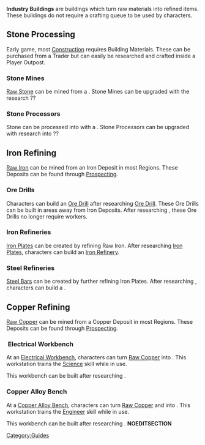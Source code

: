 **Industry Buildings** are buildings which turn raw materials into
refined items. These buildings do not require a crafting queue to be
used by characters.

## Stone Processing

Early game, most [Construction](Construction.md "wikilink") requires
Building Materials. These can be purchased from a Trader but can easily
be researched and crafted inside a Player Outpost.

### Stone Mines

[Raw Stone](Raw_Stone.md "wikilink") can be mined from a [](Stone_Mine.md). Stone Mines can be upgraded with the
research ??

### Stone Processors

Stone can be processed into [](Building_Materials.md) with a [](Stone_Processor.md). Stone Processors can be upgraded
with research into ??

## Iron Refining

[Raw Iron](Raw_Iron.md "wikilink") can be mined from an Iron Deposit in
most Regions. These Deposits can be found through
[Prospecting](Prospecting.md "wikilink").

### Ore Drills

Characters can build an [Ore Drill](Ore_Drill.md "wikilink") after
researching [Ore Drill](Ore_Drill_(Tech).md "wikilink"). These Ore Drills
can be built in areas away from Iron Deposits. After researching [](Fully_Automatic_Ore_Drill_(Tech).md), these
Ore Drills no longer require workers.

### Iron Refineries

[Iron Plates](Iron_Plate.md "wikilink") can be created by refining Raw
Iron. After researching [Iron Plates](Iron_Plates_(Tech).md "wikilink"),
characters can build an [Iron Refinery](Iron_Refinery.md "wikilink").

### Steel Refineries

[Steel Bars](Steel_Bars.md "wikilink") can be created by further refining
Iron Plates. After researching [](Steel_Bars_(Tech).md), characters can build a [](Steel_Refinery.md).

## Copper Refining

[Raw Copper](Raw_Copper.md "wikilink") can be mined from a Copper Deposit
in most Regions. These Deposits can be found through
[Prospecting](Prospecting.md "wikilink").

###  Electrical Workbench

At an [Electrical Workbench](Electrical_Workbench.md "wikilink"),
characters can turn [Raw Copper](Raw_Copper.md "wikilink") into [](Electrical_Components.md). This workstation trains
the [Science](Science.md "wikilink") skill while in use.

This workbench can be built after researching [](Electrical_Crafting_(Tech).md).

### Copper Alloy Bench

At a [Copper Alloy Bench](Copper_Alloy_Bench.md "wikilink"), characters can
turn [Raw Copper](Raw_Copper.md "wikilink") and [](Iron_Plate.md) into [](Copper_Alloy_Plates.md). This workstation trains the
[Engineer](Engineer.md "wikilink") skill while in use.

This workbench can be built after researching [](Copper_Alloys_(Tech).md). __NOEDITSECTION__

[Category:Guides](Category:Guides "wikilink")